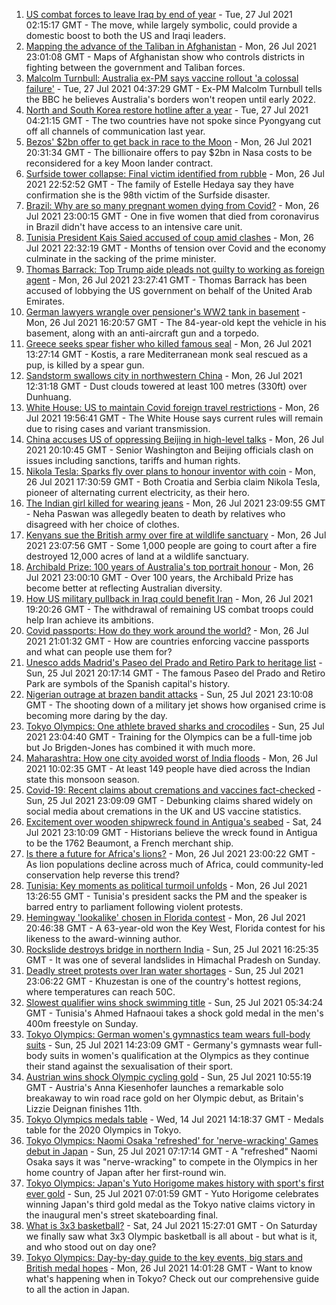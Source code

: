 1. [US combat forces to leave Iraq by end of year](https://www.bbc.co.uk/news/world-us-canada-57970464) - Tue, 27 Jul 2021 02:15:17 GMT - The move, while largely symbolic, could provide a domestic boost to both the US and Iraqi leaders.
2. [Mapping the advance of the Taliban in Afghanistan](https://www.bbc.co.uk/news/world-asia-57933979) - Mon, 26 Jul 2021 23:01:08 GMT - Maps of Afghanistan show who controls districts in fighting between the government and Taliban forces.
3. [Malcolm Turnbull: Australia ex-PM says vaccine rollout 'a colossal failure'](https://www.bbc.co.uk/news/world-australia-57980530) - Tue, 27 Jul 2021 04:37:29 GMT - Ex-PM Malcolm Turnbull tells the BBC he believes Australia's borders won't reopen until early 2022.
4. [North and South Korea restore hotline after a year](https://www.bbc.co.uk/news/world-57979937) - Tue, 27 Jul 2021 04:21:15 GMT - The two countries have not spoke since Pyongyang cut off all channels of communication last year.
5. [Bezos' $2bn offer to get back in race to the Moon](https://www.bbc.co.uk/news/science-environment-57978465) - Mon, 26 Jul 2021 20:31:34 GMT - The billionaire offers to pay $2bn in Nasa costs to be reconsidered for a key Moon lander contract.
6. [Surfside tower collapse: Final victim identified from rubble](https://www.bbc.co.uk/news/world-us-canada-57979126) - Mon, 26 Jul 2021 22:52:52 GMT - The family of Estelle Hedaya say they have confirmation she is the 98th victim of the Surfside disaster.
7. [Brazil: Why are so many pregnant women dying from Covid?](https://www.bbc.co.uk/news/world-latin-america-57974754) - Mon, 26 Jul 2021 23:00:15 GMT - One in five women that died from coronavirus in Brazil didn't have access to an intensive care unit.
8. [Tunisia President Kais Saied accused of coup amid clashes](https://www.bbc.co.uk/news/world-africa-57976005) - Mon, 26 Jul 2021 22:32:19 GMT - Months of tension over Covid and the economy culminate in the sacking of the prime minister.
9. [Thomas Barrack: Top Trump aide pleads not guilty to working as foreign agent](https://www.bbc.co.uk/news/world-us-canada-57979356) - Mon, 26 Jul 2021 23:27:41 GMT - Thomas Barrack has been accused of lobbying the US government on behalf of the United Arab Emirates.
10. [German lawyers wrangle over pensioner's WW2 tank in basement](https://www.bbc.co.uk/news/world-europe-57965260) - Mon, 26 Jul 2021 16:20:57 GMT - The 84-year-old kept the vehicle in his basement, along with an anti-aircraft gun and a torpedo.
11. [Greece seeks spear fisher who killed famous seal](https://www.bbc.co.uk/news/world-europe-57969485) - Mon, 26 Jul 2021 13:27:14 GMT - Kostis, a rare Mediterranean monk seal rescued as a pup, is killed by a spear gun.
12. [Sandstorm swallows city in northwestern China](https://www.bbc.co.uk/news/world-asia-china-57973810) - Mon, 26 Jul 2021 12:31:18 GMT - Dust clouds towered at least 100 metres (330ft) over Dunhuang.
13. [White House: US to maintain Covid foreign travel restrictions](https://www.bbc.co.uk/news/world-us-canada-57976015) - Mon, 26 Jul 2021 19:56:41 GMT - The White House says current rules will remain due to rising cases and variant transmission.
14. [China accuses US of oppressing Beijing in high-level talks](https://www.bbc.co.uk/news/world-asia-china-57966427) - Mon, 26 Jul 2021 20:10:45 GMT - Senior Washington and Beijing officials clash on issues including sanctions, tariffs and human rights.
15. [Nikola Tesla: Sparks fly over plans to honour inventor with coin](https://www.bbc.co.uk/news/world-europe-57969489) - Mon, 26 Jul 2021 17:30:59 GMT - Both Croatia and Serbia claim Nikola Tesla, pioneer of alternating current electricity, as their hero.
16. [The Indian girl killed for wearing jeans](https://www.bbc.co.uk/news/world-asia-india-57968350) - Mon, 26 Jul 2021 23:09:55 GMT - Neha Paswan was allegedly beaten to death by relatives who disagreed with her choice of clothes.
17. [Kenyans sue the British army over fire at wildlife sanctuary](https://www.bbc.co.uk/news/world-africa-57486433) - Mon, 26 Jul 2021 23:07:56 GMT - Some 1,000 people are going to court after a fire destroyed 12,000 acres of land at a wildlife sanctuary.
18. [Archibald Prize: 100 years of Australia's top portrait honour](https://www.bbc.co.uk/news/world-australia-57967778) - Mon, 26 Jul 2021 23:00:10 GMT - Over 100 years, the Archibald Prize has become better at reflecting Australian diversity.
19. [How US military pullback in Iraq could benefit Iran](https://www.bbc.co.uk/news/world-middle-east-57976007) - Mon, 26 Jul 2021 19:20:26 GMT - The withdrawal of remaining US combat troops could help Iran achieve its ambitions.
20. [Covid passports: How do they work around the world?](https://www.bbc.co.uk/news/world-europe-56522408) - Mon, 26 Jul 2021 21:01:32 GMT - How are countries enforcing vaccine passports and what can people use them for?
21. [Unesco adds Madrid's Paseo del Prado and Retiro Park to heritage list](https://www.bbc.co.uk/news/world-europe-57955966) - Sun, 25 Jul 2021 20:17:14 GMT - The famous Paseo del Prado and Retiro Park are symbols of the Spanish capital's history.
22. [Nigerian outrage at brazen bandit attacks](https://www.bbc.co.uk/news/world-africa-57934849) - Sun, 25 Jul 2021 23:10:08 GMT - The shooting down of a military jet shows how organised crime is becoming more daring by the day.
23. [Tokyo Olympics: One athlete braved sharks and crocodiles](https://www.bbc.co.uk/news/world-australia-57938909) - Sun, 25 Jul 2021 23:04:40 GMT - Training for the Olympics can be a full-time job but Jo Brigden-Jones has combined it with much more.
24. [Maharashtra: How one city avoided worst of India floods](https://www.bbc.co.uk/news/world-asia-india-57969153) - Mon, 26 Jul 2021 10:02:35 GMT - At least 149 people have died across the Indian state this monsoon season.
25. [Covid-19: Recent claims about cremations and vaccines fact-checked](https://www.bbc.co.uk/news/57941113) - Sun, 25 Jul 2021 23:09:09 GMT - Debunking claims shared widely on social media about cremations in the UK and US vaccine statistics.
26. [Excitement over wooden shipwreck found in Antigua's seabed](https://www.bbc.co.uk/news/world-latin-america-57878969) - Sat, 24 Jul 2021 23:10:09 GMT - Historians believe the wreck found in Antigua to be the 1762 Beaumont, a French merchant ship.
27. [Is there a future for Africa's lions?](https://www.bbc.co.uk/news/science-environment-57968405) - Mon, 26 Jul 2021 23:00:22 GMT - As lion populations decline across much of Africa, could community-led conservation help reverse this trend?
28. [Tunisia: Key moments as political turmoil unfolds](https://www.bbc.co.uk/news/world-africa-57972459) - Mon, 26 Jul 2021 13:26:55 GMT - Tunisia's president sacks the PM and the speaker is barred entry to parliament following violent protests.
29. [Hemingway 'lookalike' chosen in Florida contest](https://www.bbc.co.uk/news/world-us-canada-57978084) - Mon, 26 Jul 2021 20:46:38 GMT - A 63-year-old won the Key West, Florida contest for his likeness to the award-winning author.
30. [Rockslide destroys bridge in northern India](https://www.bbc.co.uk/news/world-asia-india-57964308) - Sun, 25 Jul 2021 16:25:35 GMT - It was one of several landslides in Himachal Pradesh on Sunday.
31. [Deadly street protests over Iran water shortages](https://www.bbc.co.uk/news/world-middle-east-57948717) - Sun, 25 Jul 2021 23:06:22 GMT - Khuzestan is one of the country's hottest regions, where temperatures can reach 50C.
32. [Slowest qualifier wins shock swimming title](https://www.bbc.co.uk/sport/olympics/57959479) - Sun, 25 Jul 2021 05:34:24 GMT - Tunisia's Ahmed Hafnaoui takes a shock gold medal in the men's 400m freestyle on Sunday.
33. [Tokyo Olympics: German women's gymnastics team wears full-body suits](https://www.bbc.co.uk/sport/olympics/57961055) - Sun, 25 Jul 2021 14:23:09 GMT - Germany's gymnasts wear full-body suits in women's qualification at the Olympics as they continue their stand against the sexualisation of their sport.
34. [Austrian wins shock Olympic cycling gold](https://www.bbc.co.uk/sport/olympics/57960575) - Sun, 25 Jul 2021 10:55:19 GMT - Austria's Anna Kiesenhofer launches a remarkable solo breakaway to win road race gold on her Olympic debut, as Britain's Lizzie Deignan finishes 11th.
35. [Tokyo Olympics medals table](https://www.bbc.co.uk/sport/olympics/57836709) - Wed, 14 Jul 2021 14:18:37 GMT - Medals table for the 2020 Olympics in Tokyo.
36. [Tokyo Olympics: Naomi Osaka 'refreshed' for 'nerve-wracking' Games debut in Japan](https://www.bbc.co.uk/sport/olympics/57960257) - Sun, 25 Jul 2021 07:17:14 GMT - A "refreshed" Naomi Osaka says it was "nerve-wracking" to compete in the Olympics in her home country of Japan after her first-round win.
37. [Tokyo Olympics: Japan's Yuto Horigome makes history with sport's first ever gold](https://www.bbc.co.uk/sport/olympics/57959729) - Sun, 25 Jul 2021 07:01:59 GMT - Yuto Horigome celebrates winning Japan's third gold medal as the Tokyo native claims victory in the inaugural men's street skateboarding final.
38. [What is 3x3 basketball?](https://www.bbc.co.uk/sport/olympics/57952244) - Sat, 24 Jul 2021 15:27:01 GMT - On Saturday we finally saw what 3x3 Olympic basketball is all about - but what is it, and who stood out on day one?
39. [Tokyo Olympics: Day-by-day guide to the key events, big stars and British medal hopes](https://www.bbc.co.uk/sport/olympics/57778808) - Mon, 26 Jul 2021 14:01:28 GMT - Want to know what's happening when in Tokyo? Check out our comprehensive guide to all the action in Japan.
